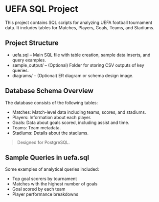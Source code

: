 #  UEFA SQL Project

This project contains SQL scripts for analyzing UEFA football tournament data. It includes tables for Matches, Players, Goals, Teams, and Stadiums.

##  Project Structure

- uefa.sql – Main SQL file with table creation, sample data inserts, and query examples.
- sample_output/ – (Optional) Folder for storing CSV outputs of key queries.
- diagrams/ – (Optional) ER diagram or schema design image.

## Database Schema Overview

The database consists of the following tables:

- Matches: Match-level data including teams, scores, and stadiums.
- Players: Information about each player.
- Goals: Data about goals scored, including assist and time.
- Teams: Team metadata.
- Stadiums: Details about the stadiums.

> Designed for PostgreSQL.

## Sample Queries in uefa.sql

Some examples of analytical queries included:

- Top goal scorers by tournament
- Matches with the highest number of goals
- Goal scored by each team
- Player performance breakdowns

